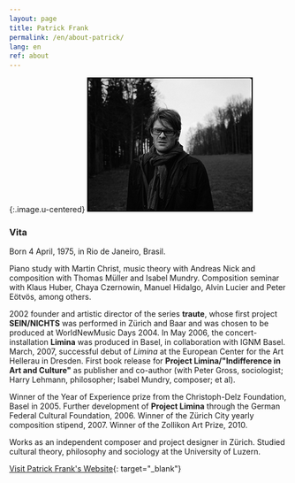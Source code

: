 ```yaml
---
layout: page
title: Patrick Frank
permalink: /en/about-patrick/
lang: en
ref: about
---
```

{:.image.u-centered}
![Patrick Frank](/assets/img/patrick-frank.jpg)

### Vita

Born 4 April, 1975, in Rio de Janeiro, Brasil.

Piano study with Martin Christ, music theory with Andreas Nick and composition with Thomas Müller and Isabel Mundry. Composition seminar with Klaus Huber, Chaya Czernowin, Manuel Hidalgo, Alvin Lucier and Peter Eötvös, among others.

2002 founder and artistic director of the series **traute**, whose first project **SEIN/NICHTS** was performed in Zürich and Baar and was chosen to be produced at WorldNewMusic Days 2004. In May 2006, the concert-installation **Limina** was produced in Basel, in collaboration with IGNM Basel. March, 2007, successful debut of *Limina* at the European Center for the Art Hellerau in Dresden. First book release for **Project Limina/"Indifference in Art and Culture"** as publisher and co-author (with Peter Gross, sociologist; Harry Lehmann, philosopher; Isabel Mundry, composer; et al).

Winner of the Year of Experience prize from the Christoph-Delz Foundation, Basel in 2005. Further development of **Project Limina** through the German Federal Cultural Foundation, 2006. Winner of the Zürich City yearly composition stipend, 2007. Winner of the Zollikon Art Prize, 2010. 

Works as an independent composer and project designer in Zürich. Studied cultural theory, philosophy and sociology at the University of Luzern.

[Visit Patrick Frank's Website](https://patrickfrank.ch){: target="_blank"}